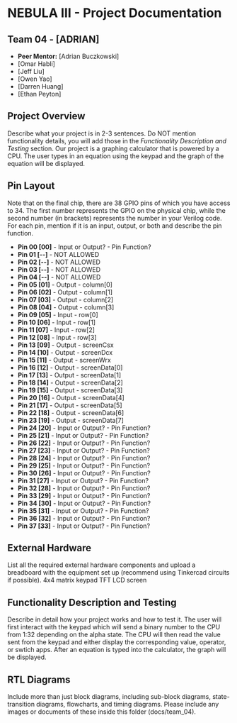 # NEBULA III - Project Documentation

## Team 04 - [ADRIAN]
* **Peer Mentor:** [Adrian Buczkowski]
* [Omar Habli]
* [Jeff Liu]
* [Owen Yao]
* [Darren Huang]
* [Ethan Peyton]

## Project Overview
Describe what your project is in 2-3 sentences. Do NOT mention functionality details, you will add those in the *Functionality Description and Testing* section.
Our project is a graphing calculator that is powered by a CPU. The user types in an equation using the keypad and the graph of the equation will be displayed.

## Pin Layout
Note that on the final chip, there are 38 GPIO pins of which you have access to 34.
The first number represents the GPIO on the physical chip, while the second number (in brackets) represents the number in your Verilog code. For each pin, mention if it is an input, output, or both and describe the pin function.

* **Pin 00 [00]** - Input or Output? - Pin Function?
* **Pin 01 [--]** - NOT ALLOWED
* **Pin 02 [--]** - NOT ALLOWED
* **Pin 03 [--]** - NOT ALLOWED
* **Pin 04 [--]** - NOT ALLOWED
* **Pin 05 [01]** - Output - column[0]
* **Pin 06 [02]** - Output - column[1] 
* **Pin 07 [03]** - Output - column[2] 
* **Pin 08 [04]** - Output - column[3] 
* **Pin 09 [05]** - Input - row[0]
* **Pin 10 [06]** - Input - row[1]
* **Pin 11 [07]** - Input - row[2]
* **Pin 12 [08]** - Input - row[3]
* **Pin 13 [09]** - Output - screenCsx 
* **Pin 14 [10]** - Output - screenDcx 
* **Pin 15 [11]** - Output - screenWrx 
* **Pin 16 [12]** - Output - screenData[0] 
* **Pin 17 [13]** - Output - screenData[1] 
* **Pin 18 [14]** - Output - screenData[2] 
* **Pin 19 [15]** - Output - screenData[3] 
* **Pin 20 [16]** - Output - screenData[4] 
* **Pin 21 [17]** - Output - screenData[5] 
* **Pin 22 [18]** - Output - screenData[6] 
* **Pin 23 [19]** - Output - screenData[7] 
* **Pin 24 [20]** - Input or Output? - Pin Function?
* **Pin 25 [21]** - Input or Output? - Pin Function? 
* **Pin 26 [22]** - Input or Output? - Pin Function? 
* **Pin 27 [23]** - Input or Output? - Pin Function? 
* **Pin 28 [24]** - Input or Output? - Pin Function? 
* **Pin 29 [25]** - Input or Output? - Pin Function?
* **Pin 30 [26]** - Input or Output? - Pin Function?
* **Pin 31 [27]** - Input or Output? - Pin Function?
* **Pin 32 [28]** - Input or Output? - Pin Function?
* **Pin 33 [29]** - Input or Output? - Pin Function?
* **Pin 34 [30]** - Input or Output? - Pin Function?
* **Pin 35 [31]** - Input or Output? - Pin Function?
* **Pin 36 [32]** - Input or Output? - Pin Function?
* **Pin 37 [33]** - Input or Output? - Pin Function?

## External Hardware
List all the required external hardware components and upload a breadboard with the equipment set up (recommend using Tinkercad circuits if possible).
4x4 matrix keypad
TFT LCD screen

## Functionality Description and Testing
Describe in detail how your project works and how to test it.
The user will first interact with the keypad which will send a binary number to the CPU from 1:32 depending on the alpha state. The CPU will then read the value sent from the keypad and either display the corresponding value, operator, or swtich apps. After an equation is typed into the calculator, the graph will be displayed. 

## RTL Diagrams
Include more than just block diagrams, including sub-block diagrams, state-transition diagrams, flowcharts, and timing diagrams. Please include any images or documents of these inside this folder (docs/team_04).
